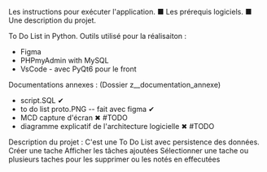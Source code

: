 
Les instructions pour exécuter l'application.
■ Les prérequis logiciels.
■ Une description du projet.

To Do List in Python.
Outils utilisé pour la réalisaiton :
- Figma
- PHPmyAdmin with MySQL
- VsCode - avec PyQt6 pour le front


Documentations annexes : (Dossier z__documentation_annexe)
 - script.SQL ✔
 - to do list proto.PNG --  fait avec figma ✔
 - MCD capture d'écran ✖ #TODO 
 - diagramme explicatif de l'architecture logicielle ✖ #TODO

Description du projet :
C'est une To Do List avec persistence des données.
Créer une tache
Afficher les tâches ajoutées
Sélectionner une tache ou plusieurs taches pour les supprimer ou les notés en effecutées

